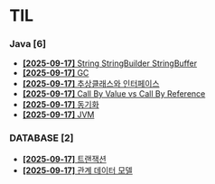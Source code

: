 # TIL
 
### Java [6]
- [**[2025-09-17]**  String StringBuilder StringBuffer](https://github.com/A-lass/TIL/blob/main/Java/String_StringBuilder_StringBuffer.md)
- [**[2025-09-17]**  GC](https://github.com/A-lass/TIL/blob/main/Java/GC.md)
- [**[2025-09-17]**  추상클래스와 인터페이스](https://github.com/A-lass/TIL/blob/main/Java/추상클래스와_인터페이스.md)
- [**[2025-09-17]**  Call By Value vs Call By Reference](https://github.com/A-lass/TIL/blob/main/Java/Call_By_Value_vs_Call_By_Reference.md)
- [**[2025-09-17]**  동기화](https://github.com/A-lass/TIL/blob/main/Java/동기화.md)
- [**[2025-09-17]**  JVM](https://github.com/A-lass/TIL/blob/main/Java/JVM.md)
### DATABASE [2]
- [**[2025-09-17]**  트랜잭션](https://github.com/A-lass/TIL/blob/main/DATABASE/트랜잭션.md)
- [**[2025-09-17]**  관계 데이터 모델](https://github.com/A-lass/TIL/blob/main/DATABASE/관계_데이터_모델.md)
